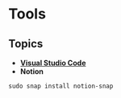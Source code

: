 # Tools

## Topics

* ****[**Visual Studio Code**](visual-studio-code.md)****
* **Notion**

```
sudo snap install notion-snap
```
